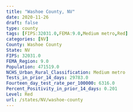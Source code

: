 ```yaml
---
title: "Washoe County, NV"
date: 2020-11-26
draft: false
type: county
tags: [FIPS:32031.0,FEMA:9.0,Medium metro,Red]
categories: [NV]
County: Washoe County
State: NV
FIPS: 32031.0
FEMA_Region: 9.0
Population: 471519.0
NCHS_Urban_Rural_Classification: Medium metro
Tests_in_prior_14_days: 29783.0
Fourteen_day_test_rate_per_100000: 6316.0
Percent_Positivity_in_prior_14_days: 0.201
Level: Red
url: /states/NV/washoe-county
---
```



